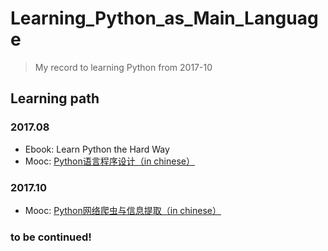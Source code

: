 # Learning_Python_as_Main_Language

> My record to learning Python from 2017-10

## Learning path

### 2017.08

- Ebook: Learn Python the Hard Way
- Mooc: [Python语言程序设计（in chinese）](http://www.icourse163.org/learn/BIT-268001)

### 2017.10

- Mooc: [Python网络爬虫与信息提取（in chinese）](http://www.icourse163.org/learn/BIT-1001870001)
 
### to be continued!
